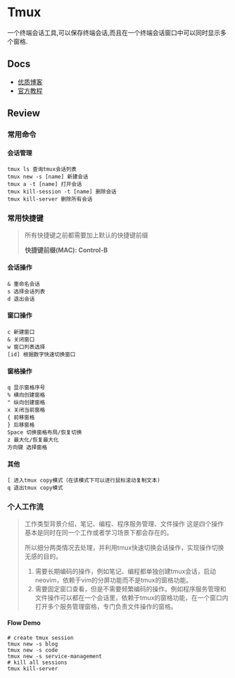 # Tmux
一个终端会话工具,可以保存终端会话,而且在一个终端会话窗口中可以同时显示多个窗格.

## Docs
- [优质博客](https://www.cnblogs.com/kaiye/p/6275207.html)
- [官方教程](https://github.com/tmux/tmux/wiki/Getting-Started#getting-started)

## Review
### 常用命令
#### 会话管理
```shell 
tmux ls 查询tmux会话列表
tmux new -s [name] 新建会话
tmux a -t [name] 打开会话
tmux kill-session -t [name] 删除会话
tmux kill-server 删除所有会话
```
### 常用快捷键
> 所有快捷键之前都需要加上默认的快捷键前缀
>
> **快捷键前缀(MAC): Control-B**

#### 会话操作
```text  
& 重命名会话
s 选择会话列表
d 退出会话
```

#### 窗口操作
```text 
c 新建窗口
& 关闭窗口
w 窗口列表选择
[id] 根据数字快速切换窗口
```

#### 窗格操作
```text
q 显示窗格序号
% 横向创建窗格
" 纵向创建窗格
x 关闭当前窗格
{ 前移窗格
} 后移窗格
Space 切换窗格布局/恢复切换
z 最大化/恢复最大化
方向键 选择窗格
```

#### 其他
```text
[ 进入tmux copy模式（在该模式下可以进行鼠标滚动复制文本)
q 退出tmux copy模式
```
### 个人工作流
> 工作类型背景介绍，笔记、编程、程序服务管理、文件操作 这是四个操作基本是同时在同一个工作或者学习场景下都会存在的。
>
> 所以细分两类情况去处理，并利用tmux快速切换会话操作，实现操作切换无感的目的。
> 1. 需要长期编码的操作，例如笔记、编程都单独创建tmux会话，启动neovim，依赖于vim的分屏功能而不是tmux的窗格功能。
> 2. 需要固定窗口查看，但是不需要频繁编码的操作。例如程序服务管理和文件操作可以都在一个会话里，依赖于tmux的窗格功能，在一个窗口内打开多个服务管理窗格，专门负责文件操作的窗格。

#### Flow Demo
```shell
# create tmux session
tmux new -s blog
tmux new -s code
tmux new -s service-management
# kill all sessions
tmux kill-server
```
